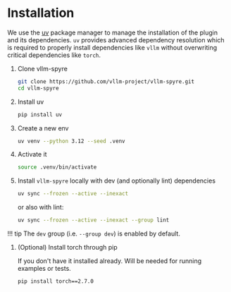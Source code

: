 # Installation

We use the [uv](https://docs.astral.sh/uv/) package manager to manage the
installation of the plugin and its dependencies. `uv` provides advanced
dependency resolution which is required to properly install dependencies like
`vllm` without overwriting critical dependencies like `torch`.

1. Clone vllm-spyre

   ```sh
   git clone https://github.com/vllm-project/vllm-spyre.git
   cd vllm-spyre
   ```

1. Install uv
  
   ```sh
   pip install uv
   ```
  
1. Create a new env

   ```sh
   uv venv --python 3.12 --seed .venv
   ```

1. Activate it
  
   ```sh
   source .venv/bin/activate
   ```

1. Install `vllm-spyre` locally with dev (and optionally lint) dependencies
  
   ```sh
   uv sync --frozen --active --inexact
   ```
  
   or also with lint:
  
   ```sh
   uv sync --frozen --active --inexact --group lint
   ```

!!! tip
    The `dev` group (i.e. `--group dev`) is enabled by default.

1. (Optional) Install torch through pip
  
   If you don't have it installed already. Will be needed
   for running examples or tests.
  
   ```sh
   pip install torch==2.7.0
   ```
